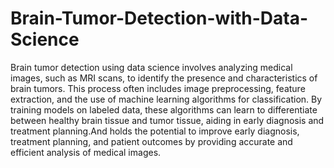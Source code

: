 # Brain-Tumor-Detection-with-Data-Science
Brain tumor detection using data science involves analyzing medical images, such as MRI scans, to identify the presence and characteristics of brain tumors. This process often includes image preprocessing, feature extraction, and the use of machine learning algorithms for classification. By training models on labeled data, these algorithms can learn to differentiate between healthy brain tissue and tumor tissue, aiding in early diagnosis and treatment planning.And holds the potential to improve early diagnosis, treatment planning, and patient outcomes by providing accurate and efficient analysis of medical images.
